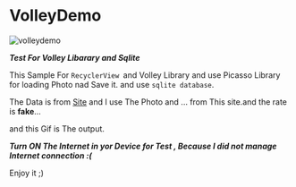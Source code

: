 # VolleyDemo





![volleydemo](https://user-images.githubusercontent.com/26750131/36096827-fefd580a-0fc5-11e8-8ad4-5f355b003696.gif)




***Test For Volley Libarary and Sqlite***




This Sample For ```RecyclerView ```and Volley Library and use Picasso Library for loading Photo nad Save it. and use ```sqlite database```.




The Data is from [Site](https://www.androidhive.info/) and I use The Photo and ... from This site.and the rate is __fake__...

and this Gif is The output.

***Turn ON The Internet in yor Device for Test , Because I did not manage Internet connection :(***

Enjoy it ;)

